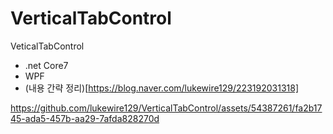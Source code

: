 # VerticalTabControl
VeticalTabControl

- .net Core7
- WPF
- (내용 간략 정리)[https://blog.naver.com/lukewire129/223192031318]

https://github.com/lukewire129/VerticalTabControl/assets/54387261/fa2b1745-ada5-457b-aa29-7afda828270d

